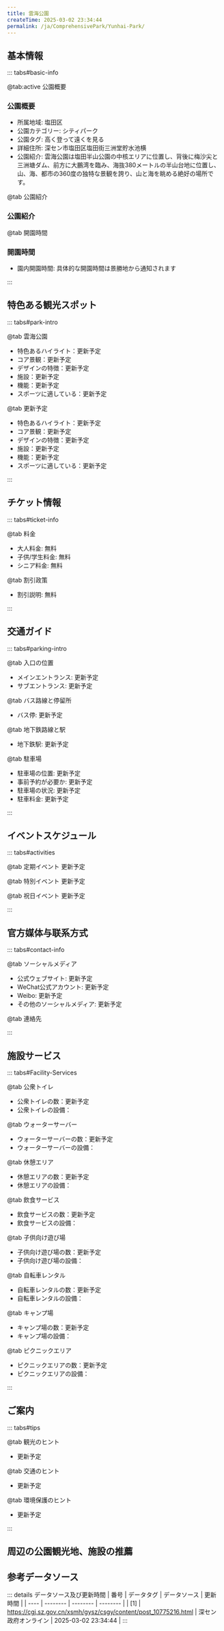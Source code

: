 ```yaml
---
title: 雲海公園
createTime: 2025-03-02 23:34:44
permalink: /ja/ComprehensivePark/Yunhai-Park/
---
```



<script setup>
import ImageSwiper from '/.vuepress/theme/components/ImageSwiper.vue'
// 轮播图数据
const swiperItems = [
    {
                link: 'https://cgj.sz.gov.cn/img/4/4005/4005946/10775216.png',
                title: '雲海公園',
                description: '',
                author: '深セン政府オンライン',
                date: '2025/03/03'
                },
  {
                link: 'https://cgj.sz.gov.cn/img/4/4005/4005946/10775216.png',
                title: '雲海公園',
                description: '',
                author: '深セン政府オンライン',
                date: '2025/03/03'
                }
]
// 配置项
const swiperConfig = {
  height: 500,
  showInfo: true
}
</script>
<!-- 轮播图组件 -->
<ImageSwiper :items="swiperItems" :config="swiperConfig" />



## 基本情報

::: tabs#basic-info

@tab:active 公園概要
### 公園概要
- 所属地域: 塩田区
- 公園カテゴリー: シティパーク
- 公園タグ: 高く登って遠くを見る
- 詳細住所: 深セン市塩田区塩田街三洲堂貯水池横
- 公園紹介: 雲海公園は塩田半山公園の中核エリアに位置し、背後に梅沙尖と三洲塘ダム、前方に大鵬湾を臨み、海抜380メートルの半山台地に位置し、山、海、都市の360度の独特な景観を誇り、山と海を眺める絶好の場所です。

@tab 公園紹介
### 公園紹介
@tab 開園時間
### 開園時間
- 園内開園時間: 具体的な開園時間は景勝地から通知されます

:::

## 特色ある観光スポット

::: tabs#park-intro

@tab 雲海公園
<ImageCard
image="https://cgj.sz.gov.cn/images/index20230710_1.png"
    title="雲海公園"
    description="公園は環境が美しく、景観が心地よく、機能が複合しており、山林の中にあり、天然の都市酸素バーであるだけでなく、800平方メートルの雲海森林サービスステーションと4,000平方メートル以上の芝生広場があり、レジャー散歩、山中での読書、軽食などに利用でき、市民が自然に親しむことができます。公園のメインビルは山を頂点とし、勢いを形にし、外観は船の概念を採用し、地元の文化を巧みに融合し、塩田地区が海へ出航する美しいビジョンを表現しています。"
    date=""
    author="深セン政府オンライン"
/>


- 特色あるハイライト：更新予定
- コア景観：更新予定
- デザインの特徴：更新予定
- 施設：更新予定
- 機能：更新予定
- スポーツに適している：更新予定

@tab 更新予定
<ImageCard
image="https://cgj.sz.gov.cn/images/index20230710_1.png"
    title="雲海公園"
    description="公園は環境が美しく、景観が心地よく、機能が複合しており、山林の中にあり、天然の都市酸素バーであるだけでなく、800平方メートルの雲海森林サービスステーションと4,000平方メートル以上の芝生広場があり、レジャー散歩、山中での読書、軽食などに利用でき、市民が自然に親しむことができます。公園のメインビルは山を頂点とし、勢いを形にし、外観は船の概念を採用し、地元の文化を巧みに融合し、塩田地区が海へ出航する美しいビジョンを表現しています。"
    date=""
    author="深セン政府オンライン"
/>


- 特色あるハイライト：更新予定
- コア景観：更新予定
- デザインの特徴：更新予定
- 施設：更新予定
- 機能：更新予定
- スポーツに適している：更新予定

:::

## チケット情報

::: tabs#ticket-info

@tab 料金
- 大人料金: 無料
- 子供/学生料金: 無料
- シニア料金: 無料

@tab 割引政策
- 割引説明: 無料

:::

## 交通ガイド

::: tabs#parking-intro

@tab 入口の位置
- メインエントランス: 更新予定
- サブエントランス: 更新予定

@tab バス路線と停留所
- バス停: 更新予定

@tab 地下鉄路線と駅
- 地下鉄駅: 更新予定

@tab 駐車場
- 駐車場の位置: 更新予定
- 事前予約が必要か: 更新予定
- 駐車場の状況: 更新予定
- 駐車料金: 更新予定

:::

## イベントスケジュール

::: tabs#activities

@tab 定期イベント
更新予定

@tab 特別イベント
更新予定

@tab 祝日イベント
更新予定

:::

## 官方媒体与联系方式

::: tabs#contact-info

@tab ソーシャルメディア
- 公式ウェブサイト: 更新予定
- WeChat公式アカウント: 更新予定
- Weibo: 更新予定
- その他のソーシャルメディア: 更新予定

@tab 連絡先

:::

## 施設サービス

::: tabs#Facility-Services

@tab 公衆トイレ
- 公衆トイレの数：更新予定
- 公衆トイレの設備：

@tab ウォーターサーバー
- ウォーターサーバーの数：更新予定
- ウォーターサーバーの設備：

@tab 休憩エリア
- 休憩エリアの数：更新予定
- 休憩エリアの設備：

@tab 飲食サービス
- 飲食サービスの数：更新予定
- 飲食サービスの設備：

@tab 子供向け遊び場
- 子供向け遊び場の数：更新予定
- 子供向け遊び場の設備：

@tab 自転車レンタル
- 自転車レンタルの数：更新予定
- 自転車レンタルの設備：

@tab キャンプ場
- キャンプ場の数：更新予定
- キャンプ場の設備：

@tab ピクニックエリア
- ピクニックエリアの数：更新予定
- ピクニックエリアの設備：

:::

## ご案内

::: tabs#tips

@tab 観光のヒント
- 更新予定

@tab 交通のヒント
- 更新予定

@tab 環境保護のヒント
- 更新予定

:::

## 周辺の公園観光地、施設の推薦

<CardGrid>
  <ImageCard
        image="http://cgj.sz.gov.cn/img/4/4005/4005947/10775217.png"
        title="ゼロカーボンパーク"
        description="ゼロカーボンパークは、龍崗区平底街の延龍大道の北側、環平北路の西側、深セン国際低炭素都市会議展示センターに位置し、西側は外環高速道路に隣接しています。敷地面積は185,290.52平方メートルで、深セン初の低炭素科学テーマ山岳公園です。"
        href="/ja/ComprehensivePark/Zero Carbon Park"
        author="深セン政府オンライン"
        date="2025/01/02"
      />
      <ImageCard
        image="http://cgj.sz.gov.cn/img/4/4005/4005947/10775217.png"
        title="ゼロカーボンパーク"
        description="ゼロカーボンパークは、龍崗区平底街の延龍大道の北側、環平北路の西側、深セン国際低炭素都市会議展示センターに位置し、西側は外環高速道路に隣接しています。敷地面積は185,290.52平方メートルで、深セン初の低炭素科学テーマ山岳公園です。"
        href="/ja/ComprehensivePark/Zero Carbon Park"
        author="深セン政府オンライン"
        date="2025/01/02"
      />
    </CardGrid>


## 参考データソース

::: details データソース及び更新時間
| 番号 | データタグ | データソース | 更新時間 |
| ---- | -------- | -------- | -------- |
| [1] | https://cgj.sz.gov.cn/xsmh/gysz/csgy/content/post_10775216.html | 深セン政府オンライン | 2025-03-02 23:34:44 |
:::

